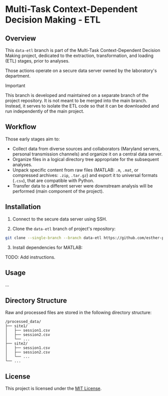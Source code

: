 # Multi-Task Context-Dependent Decision Making - ETL

## Overview

This `data-etl` branch is part of the Multi-Task Context-Dependent Decision Making project,
dedicated to the extraction, transformation, and loading (ETL) stages, prior to analyses.

Those actions operate on a secure data server owned by the laboratory's department. 

> [!IMPORTANT]
> This branch is developed and maintained on a separate branch of the project repository. It is not
> meant to be merged into the main branch. Instead, it serves to isolate the ETL code so that it can
> be downloaded and run independently of the main project.


## Workflow

Those early stages aim to:

- Collect data from diverse sources and collaborators (Maryland servers, personal transmission
  channels) and organize it on a central data server.
- Organize files in a logical directory tree appropriate for the subsequent analyses.
- Unpack specific content from raw files (MATLAB: `.m`, `.mat`, or compressed archives: `.zip`,
  `.tar.gz`) and export it to universal formats (`.csv`), that are compatible with Python.
- Transfer data to a different server were downstream analysis will be performed (main component of
  the project).


## Installation

1. Connect to the secure data server using SSH.

2. Clone the `data-etl` branch of project's repository:
```bash
git clone --single-branch --branch data-etl https://github.com/esther-poniatowski/multitask-context-dependent-behavior.git
```

3. Install dependencies for MATLAB:

TODO: Add instructions.


## Usage

...


## Directory Structure

Raw and processed files are stored in the following directory structure:
```
/processed_data/
├── site1/
│   ├── session1.csv
│   ├── session2.csv
│   └── ...
├── site2/
│   ├── session1.csv
│   ├── session2.csv
│   └── ...
└── ...
```


## License

This project is licensed under the [MIT License](LICENSE).
